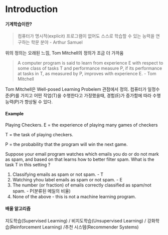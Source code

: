 # Introduction

#### 기계학습이란? 


> 컴퓨터가 명시적(explicit) 프로그램이 없어도 스스로 학습할 수 있는 능력을 연구하는 학문 분야 - Arthur Samuel

위의 정의는 오래된 느낌, Tom Mitchell의 정의가 조금 더 가까움
> A computer program is said to learn from experience E with respect to some class of tasks T and performance measure P,
>  if its performance at tasks in T, as measured by P, improves with experience E. - Tom Mitchell

Tom Mitchell은 Well-posed Learning Probelem 관점에서 정의. 컴퓨터가 일정수준(P)를 가지고 어떤 작업(T)을 수행한다고 가정했을때,
경험(E)가 증가함에 따라 수행 능력(P)가 향상될 수 있다. 

#### Example
Playing Checkers.
E = the experience of playing many games of checkers

T = the task of playing checkers.

P = the probability that the program will win the next game.


Suppose your email program watches which emails you do or do not mark as spam, and based on that learns how to better filter spam. What is the task T in this setting ?

1. Classifying emails as spam or not spam. - T
2. Watching yhou label emails as spam or not spam. - E
3. The number (or fraction) of emails correctly classified as spam/not spam. - P(분류된 메일의 비율)
4. None of the above - this is not a machine learning program.


#### 배울 알고리즘

지도학습(Supervised Learning) / 비지도학습(Unsupervised Learning) / 강화학습(Reinforcement Learning) /추천 시스템(Recommender Systems)
